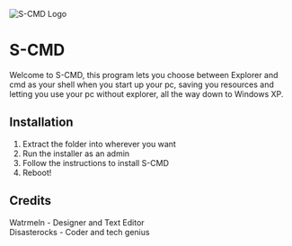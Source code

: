 ![S-CMD Logo](https://media.discordapp.net/attachments/843931672092868658/1139981534468784229/scmd.png?width=64&height=64)

# S-CMD
Welcome to S-CMD, this program lets you choose between Explorer and cmd as your shell when you start up your pc, saving you resources and letting you use your pc without explorer, all the way down to Windows XP.

## Installation
1. Extract the folder into wherever you want
2. Run the installer as an admin
3. Follow the instructions to install S-CMD
4. Reboot!

## Credits
Watrmeln - Designer and Text Editor
<br>
Disasterocks - Coder and tech genius
